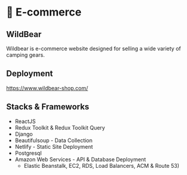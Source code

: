 # :shopping_cart: E-commerce
## WildBear
Wildbear is e-commerce website designed for selling a wide variety of camping gears.

## Deployment
https://www.wildbear-shop.com/

## Stacks & Frameworks
* ReactJS
* Redux Toolkit & Redux Toolkit Query
* Django
* Beautifulsoup - Data Collection
* Netlify - Static Site Deployment
* Postgresql
* Amazon Web Services - API & Database Deployment 
  - Elastic Beanstalk, EC2, RDS, Load Balancers, ACM & Route 53)
  
